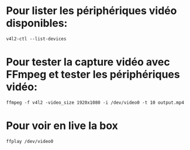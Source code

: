 # Pour lister les périphériques vidéo disponibles:
```
v4l2-ctl --list-devices
```

# Pour tester la capture vidéo avec FFmpeg et tester les périphériques vidéo:
```
ffmpeg -f v4l2 -video_size 1920x1080 -i /dev/video0 -t 10 output.mp4
```

# Pour voir en live la box
```
ffplay /dev/video0
```